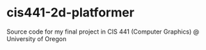 # cis441-2d-platformer
Source code for my final project in CIS 441 (Computer Graphics) @ University of Oregon
